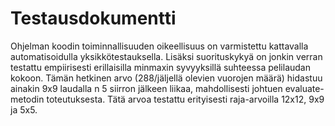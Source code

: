 # Testausdokumentti

Ohjelman koodin toiminnallisuuden oikeellisuus on varmistettu kattavalla automatisoidulla yksikkötestauksella. Lisäksi suorituskykyä on jonkin verran testattu empiirisesti erillaisilla minmaxin syvyyksillä suhteessa pelilaudan kokoon. Tämän hetkinen arvo (288/jäljellä olevien vuorojen määrä) hidastuu ainakin 9x9 laudalla n 5 siirron jälkeen liikaa, mahdollisesti johtuen evaluate-metodin toteutuksesta. Tätä arvoa testattu erityisesti raja-arvoilla 12x12, 9x9 ja 5x5.